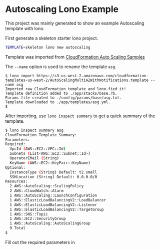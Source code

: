 # Autoscaling Lono Example

This project was mainly generated to show an example Autoscaling template with lono.

First generate a skeleton starter lono project.

```sh
TEMPLATE=skeleton lono new autoscaling
```

Template was imported from [CloudFormation Auto Scaling Samples](https://docs.aws.amazon.com/AWSCloudFormation/latest/UserGuide/sample-templates-services-us-west-2.html#w2ab2c23c48c13b7)

The `--name` option is used to rename the template `asg`.

```
$ lono import https://s3-us-west-2.amazonaws.com/cloudformation-templates-us-west-2/AutoScalingMultiAZWithNotifications.template --name asg
Imported raw CloudFormation template and lono-fied it!
Template definition added to ./app/stacks/base.rb.
Params file created to ./config/params/base/asg.txt.
Template downloaded to ./app/templates/asg.yml.
$
```

After importing, use `lono inspect summary` to get a quick summary of the template.

```sh
$ lono inspect summary asg
CloudFormation Template Summary:
Parameters:
Required:
  VpcId (AWS::EC2::VPC::Id)
  Subnets (List<AWS::EC2::Subnet::Id>)
  OperatorEMail (String)
  KeyName (AWS::EC2::KeyPair::KeyName)
Optional:
  InstanceType (String) Default: t2.small
  SSHLocation (String) Default: 0.0.0.0/0
Resources:
  2 AWS::AutoScaling::ScalingPolicy
  2 AWS::CloudWatch::Alarm
  1 AWS::AutoScaling::LaunchConfiguration
  1 AWS::ElasticLoadBalancingV2::LoadBalancer
  1 AWS::ElasticLoadBalancingV2::Listener
  1 AWS::ElasticLoadBalancingV2::TargetGroup
  1 AWS::SNS::Topic
  1 AWS::EC2::SecurityGroup
  1 AWS::AutoScaling::AutoScalingGroup
  9 Total
$
```

Fill out the required parameters in
